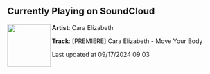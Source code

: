 ## Currently Playing on SoundCloud

[<img align="left" width="100" src="https://i1.sndcdn.com/artworks-gFJ1q6wBByi27Oqr-lYraXQ-t500x500.jpg">](https://soundcloud.com/sachsentrance/premiere-cara-elizabeth-move-your-body)

**Artist**: Cara Elizabeth 

**Track**: [PREMIERE] Cara Elizabeth - Move Your Body

Last updated at 09/17/2024 09:03
